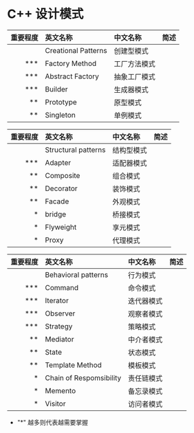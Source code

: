 # C++ 设计模式


| 重要程度 | 英文名称 | 中文名称 | 简述 |
| ---: | :------ | :------ | :------------ |
|     | Creational Patterns | 创建型模式 |
| *** | Factory Method | 工厂方法模式 |  |
| *** | Abstract Factory | 抽象工厂模式 |  |
| *** | Builder | 生成器模式 |  |
| **  | Prototype | 原型模式 |  |
| **  | Singleton | 单例模式 |  |


| 重要程度 | 英文名称 | 中文名称 | 简述 |
| ---: | :------ | :------ | :------------ |
|     | Structural patterns | 结构型模式 |
| *** | Adapter | 适配器模式 |  |
| **  | Composite | 组合模式 |  |
| **  | Decorator | 装饰模式 |  |
| **  | Facade | 外观模式 |  |
| *   | bridge | 桥接模式 |  |
| *   | Flyweight | 享元模式 |  |
| *   | Proxy | 代理模式 |  |


| 重要程度 | 英文名称 | 中文名称 | 简述 |
| ---: | :------ | :------ | :------------ |
|     | Behavioral patterns | 行为模式 |
| *** | Command | 命令模式 |  |
| *** | Iterator | 迭代器模式 |  |
| *** | Observer | 观察者模式 |  |
| *** | Strategy | 策略模式 |  |
| **  | Mediator | 中介者模式 |  |
| **  | State | 状态模式 |  |
| **  | Template Method | 模板模式 |  |
| *   | Chain of Respomsibility | 责任链模式 |  |
| *   | Memento | 备忘录模式 |  |
| *   | Visitor | 访问者模式 |  |

- "*" 越多则代表越需要掌握